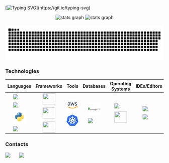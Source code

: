 [![Typing SVG](https://readme-typing-svg.herokuapp.com/?color=ffffff&size=35&center=true&vCenter=true&width=1000&lines=Hi+👋+!+My+name+is+Maria+Elissa;I'm+from+Brazil;)](https://git.io/typing-svg)


<div align="center">
  <img  src="https://github-readme-stats.vercel.app/api?username=ma-elissa&show_icons=true&theme=radical&include_all_commits=true&count_private=true" height="157" alt="stats graph"/>
  <img  src="https://github-readme-stats.vercel.app/api/top-langs/?username=ma-elissa&layout=compact&langs_count=7&theme=radical" height="157" alt="stats graph"/>
</div>

<div align="center">
<br clear="both">

<img src="https://raw.githubusercontent.com/ma-elissa/ma-elissa/output/snake.svg" alt="Snake animation" />
</div>


### Technologies




| Languages | Frameworks | Tools | Databases | Operating Systems | IDEs/Editors | Version Control |
|-----------|------------|-------|-----------|-------------------|--------------|----------------|
| <div style="text-align: center;"><div style="display: flex; justify-content: center; align-items: center; flex-wrap: wrap; gap: 10px;"><img src="https://cdn.jsdelivr.net/gh/devicons/devicon/icons/java/java-original.svg" width="40px"><img src="https://cdn.jsdelivr.net/gh/devicons/devicon/icons/kotlin/kotlin-original.svg" width="40px"><img src="https://raw.githubusercontent.com/github/explore/master/topics/python/python.png" width="40px"><img src="https://cdn.jsdelivr.net/gh/devicons/devicon/icons/c/c-original.svg" width="40px"></div></div> | <div style="text-align: center;"><div style="display: flex; justify-content: center; align-items: center; flex-wrap: wrap; gap: 10px;"><img src="https://cdn.simpleicons.org/spring/6DB33F" width="40px" height="35px"><img src="https://cdn.simpleicons.org/selenium/43B02A" width="40px" height="35px"><img src="https://cdn.jsdelivr.net/gh/devicons/devicon@latest/icons/junit/junit-original.svg" width="40px" height="35px"></div></div> | <div style="text-align: center;"><div style="display: flex; justify-content: center; align-items: center; flex-wrap: wrap; gap: 10px;"><img src="https://raw.githubusercontent.com/github/explore/main/topics/aws/aws.png" width="45px"><img src="https://raw.githubusercontent.com/github/explore/main/topics/kubernetes/kubernetes.png" width="40px"></div></div> | <div style="text-align: center;"><div style="display: flex; justify-content: center; align-items: center; flex-wrap: wrap; gap: 10px;"><img src="https://raw.githubusercontent.com/github/explore/master/topics/mongodb/mongodb.png" width="40px"><img src="https://cdn.simpleicons.org/postgresql/4169E1" width="40px"></div></div> | <div style="text-align: center;"><div style="display: flex; justify-content: center; align-items: center; flex-wrap: wrap; gap: 10px;"><img src="https://cdn.jsdelivr.net/gh/devicons/devicon/icons/debian/debian-original.svg" width="40px"><img src="https://cdn.jsdelivr.net/gh/devicons/devicon/icons/windows11/windows11-original.svg" width="40px" height="35px"></div></div> | <div style="text-align: center;"><div style="display: flex; justify-content: center; align-items: center; flex-wrap: wrap; gap: 10px;"><img src="https://cdn.jsdelivr.net/gh/devicons/devicon/icons/intellij/intellij-original.svg" width="40px"><img src="https://img.icons8.com/fluent/48/000000/visual-studio-code-2019.png" width="40px"></div></div> | <div style="text-align: center;"><div style="display: flex; justify-content: center; align-items: center; flex-wrap: wrap; gap: 10px;"><img src="https://cdn.jsdelivr.net/gh/devicons/devicon/icons/git/git-original.svg" width="40px"></div></div> |


<!--[![Ashutosh's github activity graph](https://github-readme-activity-graph.vercel.app/graph?username=ma-elissa&bg_color=141321&color=00ff00&line=00ff00&point=ffffff&area=true&hide_border=true&title_color=ffffff&custom_title_size=22&width=300&height=250)](https://github.com/ashutosh00710/github-readme-activity-graph)-->


 ### Contacts
 
  <div align="left">
  <a href = "mailto:elissasousx@gmail.com"><img src="https://img.shields.io/badge/Gmail-D14836?style=for-the-badge&logo=gmail&logoColor=white" height="33" target="_blank"></a>
  <img width="20" />
  <a href="https://www.linkedin.com/in/elissatavares/" target="_blank"><img src="https://img.shields.io/badge/-LinkedIn-%230077B5?style=for-the-badge&logo=linkedin&logoColor=white" height="33" target="_blank"></a> 
</div>
